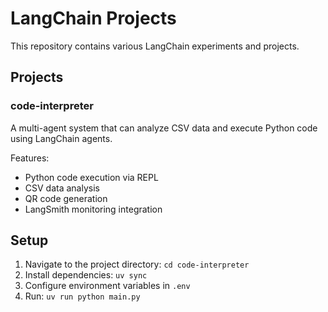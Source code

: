 # LangChain Projects

This repository contains various LangChain experiments and projects.

## Projects

### code-interpreter
A multi-agent system that can analyze CSV data and execute Python code using LangChain agents.

Features:
- Python code execution via REPL
- CSV data analysis
- QR code generation
- LangSmith monitoring integration

## Setup

1. Navigate to the project directory: `cd code-interpreter`
2. Install dependencies: `uv sync`
3. Configure environment variables in `.env`
4. Run: `uv run python main.py`